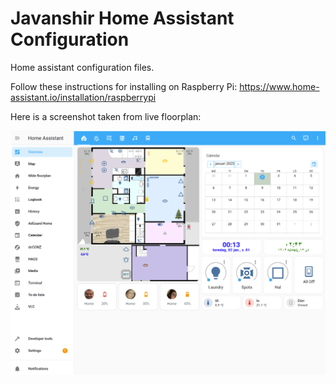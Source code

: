 # Javanshir Home Assistant Configuration 
Home assistant configuration files.

Follow these instructions for installing on Raspberry Pi:
https://www.home-assistant.io/installation/raspberrypi

Here is a screenshot taken from live floorplan:

![Screenshot](www/screenshot.png)
